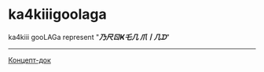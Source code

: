 # ka4kiiigoolaga
ka4kiii gooLAGa represent "***乃尺ㄖҜ乇几  爪丨几ᗪ***"
***
[Концепт-док](https://docs.google.com/document/d/1O09W4IRHHUSd9L4wvybA6DqOi9nJbGxBwxr0omiiD-Q)
